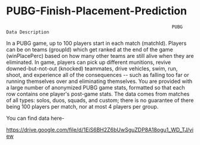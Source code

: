 # PUBG-Finish-Placement-Prediction

                                                                  PUBG Data Description
                                                                        
                                                                        
In a PUBG game, up to 100 players start in each match (matchId). Players can be on teams (groupId) which get ranked at the end of the game (winPlacePerc) based on how many other teams are still alive when they are eliminated. In game, players can pick up different munitions, revive downed-but-not-out (knocked) teammates, drive vehicles, swim, run, shoot, and experience all of the consequences -- such as falling too far or running themselves over and eliminating themselves.
You are provided with a large number of anonymized PUBG game stats, formatted so that each row contains one player's post-game stats. The data comes from matches of all types: solos, duos, squads, and custom; there is no guarantee of there being 100 players per match, nor at most 4 players per group.

You can find data here-

https://drive.google.com/file/d/1EiS6BH2Z6bUwSguZDP8A18ogu1_WD_TJ/view 

